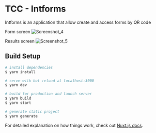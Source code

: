 # TCC - Intforms

Intforms is an application that allow create and access forms by QR code

Form screen
![Screenshot_4](https://user-images.githubusercontent.com/5855415/131265092-917c8254-7e6b-4d3e-8a95-7acb42b36bd3.png)

Results screen
![Screenshot_5](https://user-images.githubusercontent.com/5855415/131265097-38ff4103-8845-4682-8c38-e8d3524c4847.png)


## Build Setup

```bash
# install dependencies
$ yarn install

# serve with hot reload at localhost:3000
$ yarn dev

# build for production and launch server
$ yarn build
$ yarn start

# generate static project
$ yarn generate
```

For detailed explanation on how things work, check out [Nuxt.js docs](https://nuxtjs.org).
